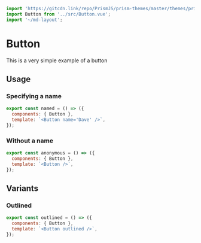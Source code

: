 ```js script
import 'https://gitcdn.link/repo/PrismJS/prism-themes/master/themes/prism-vsc-dark-plus.css';
import Button from '../src/Button.vue';
import '~/md-layout';
```

# Button

This is a very simple example of a button

## Usage

### Specifying a name

```js preview-story
export const named = () => ({
  components: { Button },
  template: `<Button name='Dave' />`,
});
```

### Without a name

```js preview-story
export const anonymous = () => ({
  components: { Button },
  template: `<Button />`,
});
```

## Variants

### Outlined

```js preview-story
export const outlined = () => ({
  components: { Button },
  template: `<Button outlined />`,
});
```
